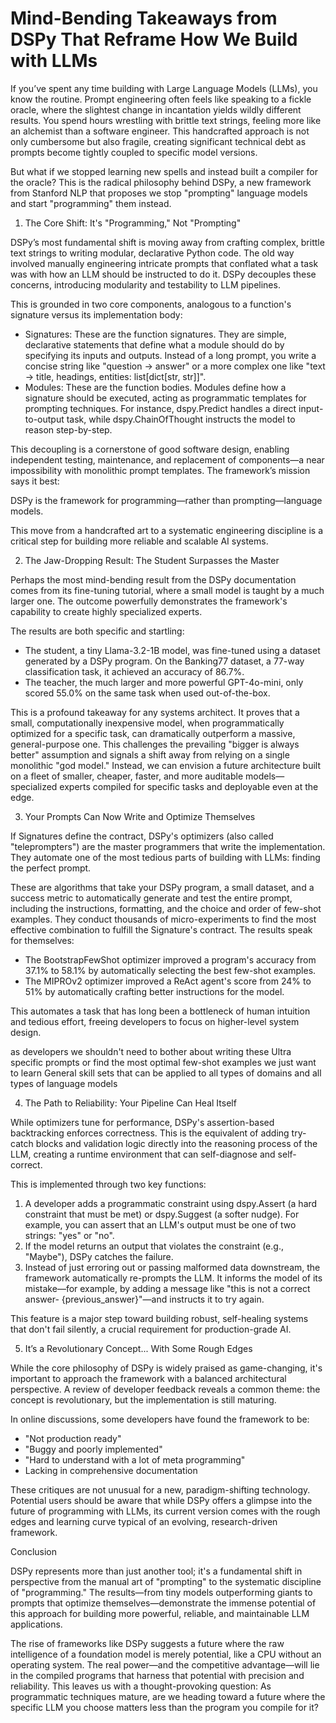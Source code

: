 # Mind-Bending Takeaways from DSPy That Reframe How We Build with LLMs

If you’ve spent any time building with Large Language Models (LLMs), you know the routine. Prompt engineering often feels like speaking to a fickle oracle, where the slightest change in incantation yields wildly different results. You spend hours wrestling with brittle text strings, feeling more like an alchemist than a software engineer. This handcrafted approach is not only cumbersome but also fragile, creating significant technical debt as prompts become tightly coupled to specific model versions.

But what if we stopped learning new spells and instead built a compiler for the oracle? This is the radical philosophy behind DSPy, a new framework from Stanford NLP that proposes we stop "prompting" language models and start "programming" them instead.

1. The Core Shift: It's "Programming," Not "Prompting"

DSPy’s most fundamental shift is moving away from crafting complex, brittle text strings to writing modular, declarative Python code. The old way involved manually engineering intricate prompts that conflated what a task was with how an LLM should be instructed to do it. DSPy decouples these concerns, introducing modularity and testability to LLM pipelines.

This is grounded in two core components, analogous to a function's signature versus its implementation body:

* Signatures: These are the function signatures. They are simple, declarative statements that define what a module should do by specifying its inputs and outputs. Instead of a long prompt, you write a concise string like "question -> answer" or a more complex one like "text -> title, headings, entities: list[dict[str, str]]".
* Modules: These are the function bodies. Modules define how a signature should be executed, acting as programmatic templates for prompting techniques. For instance, dspy.Predict handles a direct input-to-output task, while dspy.ChainOfThought instructs the model to reason step-by-step.

This decoupling is a cornerstone of good software design, enabling independent testing, maintenance, and replacement of components—a near impossibility with monolithic prompt templates. The framework’s mission says it best:

DSPy is the framework for programming—rather than prompting—language models.

This move from a handcrafted art to a systematic engineering discipline is a critical step for building more reliable and scalable AI systems.

2. The Jaw-Dropping Result: The Student Surpasses the Master

Perhaps the most mind-bending result from the DSPy documentation comes from its fine-tuning tutorial, where a small model is taught by a much larger one. The outcome powerfully demonstrates the framework's capability to create highly specialized experts.

The results are both specific and startling:

* The student, a tiny Llama-3.2-1B model, was fine-tuned using a dataset generated by a DSPy program. On the Banking77 dataset, a 77-way classification task, it achieved an accuracy of 86.7%.
* The teacher, the much larger and more powerful GPT-4o-mini, only scored 55.0% on the same task when used out-of-the-box.

This is a profound takeaway for any systems architect. It proves that a small, computationally inexpensive model, when programmatically optimized for a specific task, can dramatically outperform a massive, general-purpose one. This challenges the prevailing "bigger is always better" assumption and signals a shift away from relying on a single monolithic "god model." Instead, we can envision a future architecture built on a fleet of smaller, cheaper, faster, and more auditable models—specialized experts compiled for specific tasks and deployable even at the edge.

3. Your Prompts Can Now Write and Optimize Themselves

If Signatures define the contract, DSPy's optimizers (also called "teleprompters") are the master programmers that write the implementation. They automate one of the most tedious parts of building with LLMs: finding the perfect prompt.

These are algorithms that take your DSPy program, a small dataset, and a success metric to automatically generate and test the entire prompt, including the instructions, formatting, and the choice and order of few-shot examples. They conduct thousands of micro-experiments to find the most effective combination to fulfill the Signature's contract. The results speak for themselves:

* The BootstrapFewShot optimizer improved a program's accuracy from 37.1% to 58.1% by automatically selecting the best few-shot examples.
* The MIPROv2 optimizer improved a ReAct agent's score from 24% to 51% by automatically crafting better instructions for the model.

This automates a task that has long been a bottleneck of human intuition and tedious effort, freeing developers to focus on higher-level system design.

as developers we shouldn't need to bother about writing these Ultra specific prompts or find the most optimal few-shot examples we just want to learn General skill sets that can be applied to all types of domains and all types of language models

4. The Path to Reliability: Your Pipeline Can Heal Itself

While optimizers tune for performance, DSPy's assertion-based backtracking enforces correctness. This is the equivalent of adding try-catch blocks and validation logic directly into the reasoning process of the LLM, creating a runtime environment that can self-diagnose and self-correct.

This is implemented through two key functions:

1. A developer adds a programmatic constraint using dspy.Assert (a hard constraint that must be met) or dspy.Suggest (a softer nudge). For example, you can assert that an LLM's output must be one of two strings: "yes" or "no".
2. If the model returns an output that violates the constraint (e.g., "Maybe"), DSPy catches the failure.
3. Instead of just erroring out or passing malformed data downstream, the framework automatically re-prompts the LLM. It informs the model of its mistake—for example, by adding a message like "this is not a correct answer- {previous_answer}"—and instructs it to try again.

This feature is a major step toward building robust, self-healing systems that don't fail silently, a crucial requirement for production-grade AI.

5. It’s a Revolutionary Concept... With Some Rough Edges

While the core philosophy of DSPy is widely praised as game-changing, it's important to approach the framework with a balanced architectural perspective. A review of developer feedback reveals a common theme: the concept is revolutionary, but the implementation is still maturing.

In online discussions, some developers have found the framework to be:

* "Not production ready"
* "Buggy and poorly implemented"
* "Hard to understand with a lot of meta programming"
* Lacking in comprehensive documentation

These critiques are not unusual for a new, paradigm-shifting technology. Potential users should be aware that while DSPy offers a glimpse into the future of programming with LLMs, its current version comes with the rough edges and learning curve typical of an evolving, research-driven framework.

Conclusion

DSPy represents more than just another tool; it's a fundamental shift in perspective from the manual art of "prompting" to the systematic discipline of "programming." The results—from tiny models outperforming giants to prompts that optimize themselves—demonstrate the immense potential of this approach for building more powerful, reliable, and maintainable LLM applications.

The rise of frameworks like DSPy suggests a future where the raw intelligence of a foundation model is merely potential, like a CPU without an operating system. The real power—and the competitive advantage—will lie in the compiled programs that harness that potential with precision and reliability. This leaves us with a thought-provoking question: As programmatic techniques mature, are we heading toward a future where the specific LLM you choose matters less than the program you compile for it?
